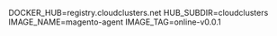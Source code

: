 DOCKER_HUB=registry.cloudclusters.net
HUB_SUBDIR=cloudclusters
IMAGE_NAME=magento-agent
IMAGE_TAG=online-v0.0.1
